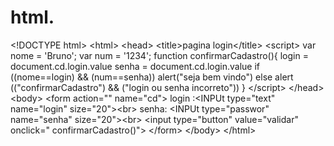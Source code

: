 # html.
&lt;!DOCTYPE html> &lt;html>  &lt;head>     &lt;title>pagina login&lt;/title>      &lt;script>         var nome = 'Bruno';         var num = '1234';          function confirmarCadastro(){             login = document.cd.login.value             senha = document.cd.login.value             if ((nome==login) &amp;&amp; (num==senha))                              alert("seja bem vindo")              else                alert (("confirmarCadastro") &amp;&amp; ("login ou senha incorreto"))                 }     &lt;/script> &lt;/head>  &lt;body>     &lt;form action="" name="cd">        login :&lt;INPUt type="text" name="login" size="20">&lt;br>        senha: &lt;INPUt type="passwor" name="senha" size="20">&lt;br>         &lt;input type="button" value="validar" onclick="    confirmarCadastro()">              &lt;/form> &lt;/body>  &lt;/html>
